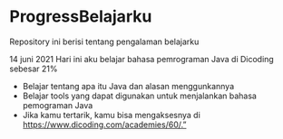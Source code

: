 # ProgressBelajarku
Repository ini berisi tentang pengalaman belajarku 

14 juni 2021
Hari ini aku belajar bahasa pemrograman Java di Dicoding sebesar 21%
  * Belajar tentang apa itu Java dan alasan menggunkannya 
  * Belajar tools yang dapat digunakan untuk menjalankan bahasa pemograman Java
  * Jika kamu tertarik, kamu bisa mengaksesnya di https://www.dicoding.com/academies/60/.”


